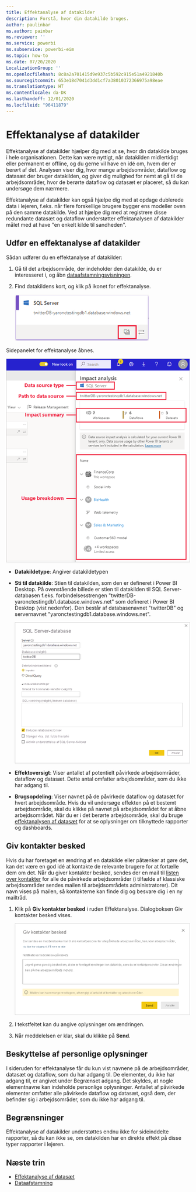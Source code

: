 ```yaml
---
title: Effektanalyse af datakilder
description: Forstå, hvor din datakilde bruges.
author: paulinbar
ms.author: painbar
ms.reviewer: ''
ms.service: powerbi
ms.subservice: powerbi-eim
ms.topic: how-to
ms.date: 07/20/2020
LocalizationGroup: ''
ms.openlocfilehash: 8c8a2a701415d9e937c5b592c915e51a4921840b
ms.sourcegitcommit: 653e18d7041d3dd1cf7a38010372366975a98eae
ms.translationtype: HT
ms.contentlocale: da-DK
ms.lasthandoff: 12/01/2020
ms.locfileid: "96411879"
---
```

# <a name="data-source-impact-analysis"></a>Effektanalyse af datakilder

Effektanalyse af datakilder hjælper dig med at se, hvor din datakilde bruges i hele organisationen. Dette kan være nyttigt, når datakilden midlertidigt eller permanent er offline, og du gerne vil have en idé om, hvem der er berørt af det. Analysen viser dig, hvor mange arbejdsområder, dataflow og datasæt der bruger datakilden, og giver dig mulighed for nemt at gå til de arbejdsområder, hvor de berørte dataflow og datasæt er placeret, så du kan undersøge dem nærmere.

Effektanalyse af datakilder kan også hjælpe dig med at opdage dublerede data i lejeren, f.eks. når flere forskellige brugere bygger ens modeller oven på den samme datakilde. Ved at hjælpe dig med at registrere disse redundante datasæt og dataflow understøtter effektanalysen af datakilder målet med at have "en enkelt kilde til sandheden".

## <a name="perform-data-source-impact-analysis"></a>Udfør en effektanalyse af datakilder

Sådan udfører du en effektanalyse af datakilder:

1. Gå til det arbejdsområde, der indeholder den datakilde, du er interesseret i, og åbn [dataafstamningsvisningen](service-data-lineage.md).
1. Find datakildens kort, og klik på ikonet for effektanalyse.

    ![Skærmbillede af datakildens kort, der viser knappen til effektanalyse.](media/service-data-source-impact-analysis/data-source-impact-analysis-button.png)
 
Sidepanelet for effektanalyse åbnes.

![Skærmbillede af sideruden til effektanalyse af datakilder.](media/service-data-source-impact-analysis/data-source-impact-analyis-side-pane.png)
 
* **Datakildetype**: Angiver datakildetypen
* **Sti til datakilde**: Stien til datakilden, som den er defineret i Power BI Desktop. På ovenstående billede er stien til datakilden til SQL Server-databasen f.eks. forbindelsesstrengen "twitterDB-yaronctestingdb1.database.windows.net" som defineret i Power BI Desktop (vist nedenfor). Den består af databasenavnet "twitterDB" og servernavnet "yaronctestingdb1.database.windows.net".

    ![Skærmbillede af definition af forbindelsesstreng i Power BI Desktop.](media/service-data-source-impact-analysis/connection-string-definition-in-desktop.png)
 
* **Effektoversigt**: Viser antallet af potentielt påvirkede arbejdsområder, dataflow og datasæt. Dette antal omfatter arbejdsområder, som du ikke har adgang til.
* **Brugsopdeling**: Viser navnet på de påvirkede dataflow og datasæt for hvert arbejdsområde. Hvis du vil undersøge effekten på et bestemt arbejdsområde, skal du klikke på navnet på arbejdsområdet for at åbne arbejdsområdet. Når du er i det berørte arbejdsområde, skal du bruge [effektanalysen af datasæt](service-dataset-impact-analysis.md) for at se oplysninger om tilknyttede rapporter og dashboards.

## <a name="notify-contacts"></a>Giv kontakter besked

Hvis du har foretaget en ændring af en datakilde eller påtænker at gøre det, kan det være en god idé at kontakte de relevante brugere for at fortælle dem om det. Når du giver kontakter besked, sendes der en mail til [listen over kontakter](service-create-the-new-workspaces.md#create-a-contact-list) for alle de påvirkede arbejdsområder (i tilfælde af klassiske arbejdsområder sendes mailen til arbejdsområdets administratorer). Dit navn vises på mailen, så kontakterne kan finde dig og besvare dig i en ny mailtråd. 

1. Klik på **Giv kontakter besked** i ruden Effektanalyse. Dialogboksen Giv kontakter besked vises.

   ![Skærmbillede af dialogboksen Giv kontaktpersoner besked for datakilden.](media/service-data-source-impact-analysis/notify-contacts-dialog.png)

1. I tekstfeltet kan du angive oplysninger om ændringen.
1. Når meddelelsen er klar, skal du klikke på **Send**.

## <a name="privacy"></a>Beskyttelse af personlige oplysninger

I sideruden for effektanalyse får du kun vist navnene på de arbejdsområder, datasæt og dataflow, som du har adgang til. De elementer, du ikke har adgang til, er angivet under Begrænset adgang. Det skyldes, at nogle elementnavne kan indeholde personlige oplysninger.
Antallet af påvirkede elementer omfatter alle påvirkede dataflow og datasæt, også dem, der befinder sig i arbejdsområder, som du ikke har adgang til.

## <a name="limitations"></a>Begrænsninger

Effektanalyse af datakilder understøttes endnu ikke for sideinddelte rapporter, så du kan ikke se, om datakilden har en direkte effekt på disse typer rapporter i lejeren.

## <a name="next-steps"></a>Næste trin

* [Effektanalyse af datasæt](service-dataset-impact-analysis.md)
* [Dataafstamning](service-data-lineage.md)